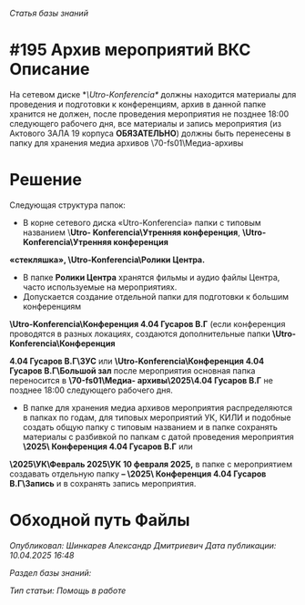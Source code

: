 _Статья базы знаний_

# #195 Архив мероприятий ВКС Описание

На сетевом диске **\\Utro-Konferencia\** должны находится материалы для проведения и подготовки к конференциям, архив в данной папке хранится не должен, после проведения мероприятия не позднее 18:00 следующего рабочего дня, все материалы и запись мероприятия (из Актового ЗАЛА 19 корпуса **ОБЯЗАТЕЛЬНО**) должны быть перенесены в папку для хранения медиа архивов \\70-fs01\Медиа-архивы

# Решение

Следующая структура папок:

- В корне сетевого диска «Utro-Konferencia» папки с типовым названием \\**Utro- Konferencia\Утренняя конференция**, **\\Utro-Konferencia\Утренняя конференция**

**«стекляшка», \\Utro-Konferencia\Ролики Центра.**

- В папке **Ролики Центра** хранятся фильмы и аудио файлы Центра, часто используемые на мероприятиях.
- Допускается создание отдельной папки для подготовки к большим конференциям

**\\Utro-Konferencia\Конференция 4.04 Гусаров В.Г** (если конференция проводятся в разных локациях, создаются дополнительные папки **\\Utro-Konferencia\Конференция**

**4.04 Гусаров В.Г\ЗУС** или **\\Utro-Konferencia\Конференция 4.04 Гусаров В.Г\Большой зал** после мероприятия основная папка переносится в **\\70-fs01\Медиа- архивы\2025\4.04 Гусаров В.Г** не позднее 18:00 следующего рабочего дня.

- В папке для хранения медиа архивов мероприятия распределяются в папках по годам, для типовых мероприятий УК, КИЛИ и подобные создать общую папку с типовым названием и в папке сохранять материалы с разбивкой по папкам с датой проведения мероприятия **\2025\ Конференция 4.04 Гусаров В.Г** или

**\2025\УК\Февраль 2025\УК 10 февраля 2025,** в папке с мероприятием создавать отдельную папку **– \2025\ Конференция 4.04 Гусаров В.Г\Запись** и в сохранять запись мероприятия.

# Обходной путь Файлы

_Опубликовал: Шинкарев Александр Дмитриевич Дата публикации: 10.04.2025 16:48_

_Раздел базы знаний:_

_Тип статьи: Помощь в работе_